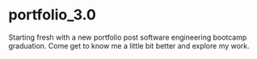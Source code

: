 # portfolio_3.0
Starting fresh with a new portfolio post software engineering bootcamp graduation. Come get to know me a little bit better and explore my work. 
